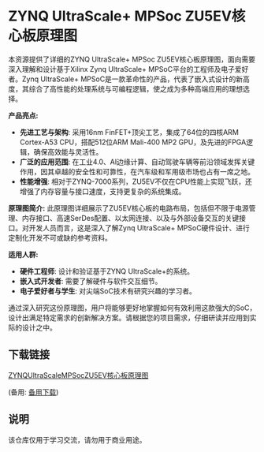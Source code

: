 # ZYNQ UltraScale+ MPSoc ZU5EV核心板原理图

本资源提供了详细的ZYNQ UltraScale+ MPSoc ZU5EV核心板原理图，面向需要深入理解和设计基于Xilinx Zynq UltraScale+ MPSoC平台的工程师及电子爱好者。Zynq UltraScale+ MPSoC是一款革命性的产品，代表了嵌入式设计的新高度，其综合了高性能的处理系统与可编程逻辑，使之成为多种高端应用的理想选择。

**产品亮点:**
- **先进工艺与架构**: 采用16nm FinFET+顶尖工艺，集成了64位的四核ARM Cortex-A53 CPU，搭配512位ARM Mali-400 MP2 GPU，及先进的FPGA逻辑，确保高效能与灵活性。
- **广泛的应用范围**: 在工业4.0、AI边缘计算、自动驾驶车辆等前沿领域发挥关键作用，因其卓越的安全性和可靠性，在汽车级和军用级市场也占有一席之地。
- **性能增强**: 相对于ZYNQ-7000系列，ZU5EV不仅在CPU性能上实现飞跃，还增强了内存容量与接口速度，支持更复杂的系统集成。

**原理图简介:**
此原理图详细展示了ZU5EV核心板的电路布局，包括但不限于电源管理、内存接口、高速SerDes配置、以太网连接、以及与外部设备交互的关键接口。对开发人员而言，这是深入了解Zynq UltraScale+ MPSoC硬件设计、进行定制化开发不可或缺的参考资料。

**适用人群:**
- **硬件工程师**: 设计和验证基于ZYNQ UltraScale+的系统。
- **嵌入式开发者**: 需要了解硬件与软件交互细节。
- **电子爱好者与学生**: 对尖端SoC技术有研究兴趣的学习者。

通过深入研究这份原理图，用户将能够更好地掌握如何有效利用这款强大的SoC，设计出满足特定需求的创新解决方案。请根据您的项目需求，仔细研读并应用到实际的设计之中。

## 下载链接
[ZYNQUltraScaleMPSocZU5EV核心板原理图](https://pan.quark.cn/s/5d58133524dd) 

(备用: [备用下载](https://pan.baidu.com/s/1rkSGjA1yZwXK87wHUnLglA?pwd=1234))

## 说明

该仓库仅用于学习交流，请勿用于商业用途。
